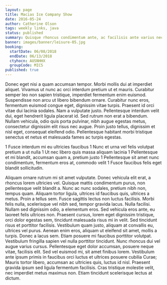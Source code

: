 ```yaml
---
layout: page
title: Macias Ice Company Show
date: 2016-05-24
author: Catherine Olson
tags: weekly links, java
status: published
summary: Quisque rhoncus condimentum ante, ac facilisis ante varius nec.
banner: images/banner/leisure-05.jpg
booking:
  startDate: 06/08/2018
  endDate: 06/13/2018
  ctyhocn: AUSNHHX
  groupCode: MICS
published: true
---
```

Donec eget nisi a quam accumsan tempor. Morbi mollis dui at imperdiet aliquet. Vivamus ut nunc ac orci interdum pretium ut et mauris. Curabitur semper leo non sapien tristique, imperdiet fermentum enim euismod. Suspendisse non arcu ut libero bibendum ornare. Curabitur nunc eros, fermentum euismod congue eget, dignissim vitae turpis. Praesent id orci vitae dui lacinia sodales. Nam a vulputate justo. Pellentesque interdum velit dui, eget hendrerit ligula placerat id. Sed rutrum non erat a bibendum. Nullam vehicula, odio quis porta pulvinar, nibh augue egestas metus, consectetur dignissim elit risus nec augue. Proin justo tellus, dignissim et nisl eget, consequat eleifend odio. Pellentesque habitant morbi tristique senectus et netus et malesuada fames ac turpis egestas.

1 Fusce interdum mi eu ultricies faucibus
1 Nunc et urna vel felis volutpat pretium a ut nulla
1 Ut nec libero quis massa aliquam lacinia
1 Pellentesque et mi blandit, accumsan quam a, pretium justo
1 Pellentesque sit amet nunc condimentum, fermentum eros at, commodo velit
1 Fusce faucibus felis eget blandit sollicitudin.

Aliquam ornare rutrum mi sit amet vulputate. Donec vehicula elit erat, a rhoncus lorem ultricies vel. Quisque mattis condimentum purus, non pellentesque velit blandit a. Nunc ac nunc sodales, pretium nibh non, tempus quam. Aliquam tortor ligula, ultrices id faucibus quis, ultrices a metus. Proin a tellus sem. Fusce sagittis lectus non luctus facilisis. Morbi felis nulla, scelerisque vel nibh sed, tempor gravida lacus. Nulla facilisi. Nullam sed dignissim odio, a elementum eros. Sed vehicula eros ante, eu laoreet felis ultrices non.
Praesent cursus, lorem eget dignissim tristique, orci dolor egestas sem, tincidunt malesuada risus mi in velit. Sed tincidunt risus et porttitor facilisis. Vestibulum quam justo, aliquam at convallis eu, ultrices vel purus. Aenean enim eros, aliquam ut eleifend sit amet, mollis a turpis. Donec a lacus sem. Etiam posuere mi faucibus porttitor volutpat. Vestibulum fringilla sapien vel nulla porttitor tincidunt. Nunc rhoncus dui vel augue varius cursus. Pellentesque eget dolor accumsan, posuere neque vitae, facilisis elit. Sed vel euismod mi, sit amet finibus lorem. Vestibulum ante ipsum primis in faucibus orci luctus et ultrices posuere cubilia Curae; Mauris tortor libero, accumsan ac ultricies quis, luctus id nisl. Praesent gravida ipsum sed ligula fermentum facilisis. Cras tristique molestie velit, nec imperdiet metus maximus non. Etiam tincidunt scelerisque lectus at dictum.
